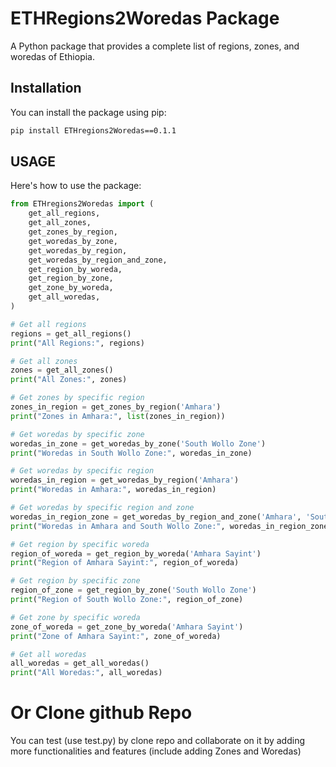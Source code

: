 # ETHRegions2Woredas Package

A Python package that provides a complete list of regions, zones, and woredas of Ethiopia.

## Installation

You can install the package using pip:

```bash
pip install ETHregions2Woredas==0.1.1

```

## USAGE

Here's how to use the package:

```python
from ETHregions2Woredas import (
    get_all_regions,
    get_all_zones,
    get_zones_by_region,
    get_woredas_by_zone,
    get_woredas_by_region,
    get_woredas_by_region_and_zone,
    get_region_by_woreda,
    get_region_by_zone,
    get_zone_by_woreda,
    get_all_woredas,
)

# Get all regions
regions = get_all_regions()
print("All Regions:", regions)

# Get all zones
zones = get_all_zones()
print("All Zones:", zones)

# Get zones by specific region
zones_in_region = get_zones_by_region('Amhara')
print("Zones in Amhara:", list(zones_in_region))

# Get woredas by specific zone
woredas_in_zone = get_woredas_by_zone('South Wollo Zone')
print("Woredas in South Wollo Zone:", woredas_in_zone)

# Get woredas by specific region
woredas_in_region = get_woredas_by_region('Amhara')
print("Woredas in Amhara:", woredas_in_region)

# Get woredas by specific region and zone
woredas_in_region_zone = get_woredas_by_region_and_zone('Amhara', 'South Wollo Zone')
print("Woredas in Amhara and South Wollo Zone:", woredas_in_region_zone)

# Get region by specific woreda
region_of_woreda = get_region_by_woreda('Amhara Sayint')
print("Region of Amhara Sayint:", region_of_woreda)

# Get region by specific zone
region_of_zone = get_region_by_zone('South Wollo Zone')
print("Region of South Wollo Zone:", region_of_zone)

# Get zone by specific woreda
zone_of_woreda = get_zone_by_woreda('Amhara Sayint')
print("Zone of Amhara Sayint:", zone_of_woreda)

# Get all woredas
all_woredas = get_all_woredas()
print("All Woredas:", all_woredas)
```

# Or Clone github Repo
You can test (use test.py) by clone repo and collaborate on it by adding more functionalities and features (include adding Zones and Woredas)
